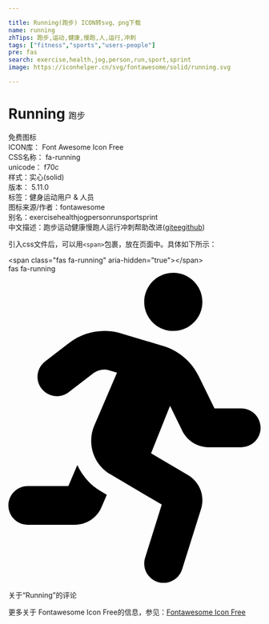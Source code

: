 ```yaml
---

title: Running(跑步) ICON转svg、png下载
name: running
zhTips: 跑步,运动,健康,慢跑,人,运行,冲刺
tags: ["fitness","sports","users-people"]
pre: fas
search: exercise,health,jog,person,run,sport,sprint
image: https://iconhelper.cn/svg/fontawesome/solid/running.svg

---
```


# Running  <small style="font-size: 60%;font-weight: 100">跑步</small>


<div class="detail-page">
<p>
<span><span class="badge-success badge">免费图标</span> </span>
<br/>
<span>
ICON库：
<span class="badge-secondary badge">Font Awesome Icon Free</span> 
</span>
<br/>
<span>
CSS名称：
<span class="badge-secondary badge">fa-running</span> 
</span>
<br/>
<span>
unicode：
<span class="badge-secondary badge">f70c</span> 
<copy-btn content='f70c' btn-title=""></copy-btn>
<copy-btn :content='String.fromCodePoint(parseInt("f70c", 16))' btn-title="复制U"></copy-btn>
</span><br/><span>样式：<span class="badge-light badge">实心(solid)</span></span>
<br/>
<span>
版本：
<span class="badge-secondary badge">5.11.0</span> 
</span><br/><span>标签：<span class="badge-light badge"><router-link to="/tags/fitness.html">健身</router-link></span><span class="badge-light badge"><router-link to="/tags/sports.html">运动</router-link></span><span class="badge-light badge"><router-link to="/tags/users-people.html">用户 & 人员</router-link></span></span>
<br/>
<span>图标来源/作者：<span class="badge-light badge">fontawesome</span></span> 
<br/>
<span>别名：<span class="badge-light badge">exercise</span><span class="badge-light badge">health</span><span class="badge-light badge">jog</span><span class="badge-light badge">person</span><span class="badge-light badge">run</span><span class="badge-light badge">sport</span><span class="badge-light badge">sprint</span></span><br/><span class="zh-detail">中文描述：<span class="badge-primary badge">跑步</span><span class="badge-primary badge">运动</span><span class="badge-primary badge">健康</span><span class="badge-primary badge">慢跑</span><span class="badge-primary badge">人</span><span class="badge-primary badge">运行</span><span class="badge-primary badge">冲刺</span><span class="help-link"><span>帮助改进</span>(<a href="https://gitee.com/liuwave/icon-helper/edit/master/json/fontawesome/solid/running.json" target="_blank" rel="noopener noreferrer">gitee</a><a href="https://github.com/liuwave/icon-helper/edit/master/json/fontawesome/solid/running.json" target="_blank" rel="noopener noreferrer">github</a></span>)</span><br/>
</p>
</div>
<div class="alert alert-dark">
  <i class="fas fa-running fa-xs"></i>
  <i class="fas fa-running fa-sm"></i>
  <i class="fas fa-running fa-lg"></i>
  <i class="fas fa-running fa-2x"></i>
  <i class="fas fa-running fa-3x"></i>
  <i class="fas fa-running fa-5x"></i>
  <i class="fas fa-running fa-7x"></i>
</div>
<div>
  <p>引入css文件后，可以用<code>&lt;span&gt;</code>包裹，放在页面中。具体如下所示：    
  </p>
  <div class="alert alert-primary" style="font-size: 14px">
    &lt;span class="fas fa-running" aria-hidden="true"&gt;&lt;/span&gt;
    <copy-btn content='<span class="fas fa-running" aria-hidden="true"></span>'></copy-btn>
  </div>
  <div class="alert alert-secondary">
    <i class="fas fa-running"
    style="font-size: 24px"
    aria-hidden="true"></i> fas fa-running
    <copy-btn content="fas fa-running" btn-title="复制图标名称"></copy-btn>
  </div>
</div>
<div id="svg" class="svg-wrap">
<svg xmlns="http://www.w3.org/2000/svg" viewBox="0 0 416 512"><path d="M272 96c26.51 0 48-21.49 48-48S298.51 0 272 0s-48 21.49-48 48 21.49 48 48 48zM113.69 317.47l-14.8 34.52H32c-17.67 0-32 14.33-32 32s14.33 32 32 32h77.45c19.25 0 36.58-11.44 44.11-29.09l8.79-20.52-10.67-6.3c-17.32-10.23-30.06-25.37-37.99-42.61zM384 223.99h-44.03l-26.06-53.25c-12.5-25.55-35.45-44.23-61.78-50.94l-71.08-21.14c-28.3-6.8-57.77-.55-80.84 17.14l-39.67 30.41c-14.03 10.75-16.69 30.83-5.92 44.86s30.84 16.66 44.86 5.92l39.69-30.41c7.67-5.89 17.44-8 25.27-6.14l14.7 4.37-37.46 87.39c-12.62 29.48-1.31 64.01 26.3 80.31l84.98 50.17-27.47 87.73c-5.28 16.86 4.11 34.81 20.97 40.09 3.19 1 6.41 1.48 9.58 1.48 13.61 0 26.23-8.77 30.52-22.45l31.64-101.06c5.91-20.77-2.89-43.08-21.64-54.39l-61.24-36.14 31.31-78.28 20.27 41.43c8 16.34 24.92 26.89 43.11 26.89H384c17.67 0 32-14.33 32-32s-14.33-31.99-32-31.99z"/></svg>
</div>
<detail full-name='fa-running'></detail>

<Vssue title="关于“Running”的评论" >关于“Running”的评论</Vssue>
    
<div><p>更多关于  Fontawesome Icon Free的信息，参见：<a target="_blank" href="https://iconhelper.cn/fontawesome.html">Fontawesome Icon Free</a>
</p></div>
